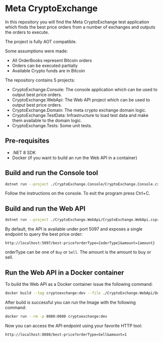 Meta CryptoExchange
===================

In this repository you will find the Meta CryptoExchange test application
which finds the best price orders from a number of exchanges and outputs
the orders to execute.

The project is fully AOT compatible.

Some assumptions were made:
- All OrderBooks represent Bitcoin orders
- Orders can be executed partially
- Available Crypto funds are in Bitcoin


The repository contains 5 projects:

- CryptoExchange.Console: The console application which can be used to output
  best price orders.
- CryptoExchange.WebApi: The Web API project which can be used to output
  best price orders.
- CryptoExchange.Domain: The meta crypto exchange domain logic.
- CryptoExchange.TestData: Infrastructure to load test data and make them
  available to the domain logic.
- CryptoExchange.Tests: Some unit tests.

Pre-requisites
---

- .NET 8 SDK
- Docker (if you want to build an run the Web API in a container)

Build and run the Console tool
---

```sh
dotnet run --project ./CryptoExchange.Console/CryptoExchange.Console.csproj
```

Follow the instructions on the console. To exit the program press Ctrl+C.

Build and run the Web API
---

```sh
dotnet run --project ./CryptoExchange.WebApi/CryptoExchange.WebApi.csproj
```

By default, the API is available under port 5097 and exposes a single endpoint
to query the best price order:

`http://localhost:5097/best-price?orderType={oderType}&amount={amount}`

orderType can be one of `Buy` or `Sell`. The amount is the amount to buy or sell.

Run the Web API in a Docker container
---

To build the Web API as a Docker container issue the following command:

```sh
docker build --tag cryptoexchange:dev --file ./CryptoExchange.WebApi/Dockerfile .
```

After build is successful you can run the Image with the following command:

```sh
docker run --rm -p 8080:8080 cryptoexchange:dev
```

Now you can access the API endpoint using your favorite HTTP tool:

`http://localhost:8080/best-price?orderType=Sell&amount=1`
